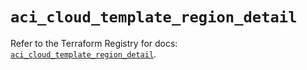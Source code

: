 # `aci_cloud_template_region_detail`

Refer to the Terraform Registry for docs: [`aci_cloud_template_region_detail`](https://registry.terraform.io/providers/ciscodevnet/aci/2.17.0/docs/resources/cloud_template_region_detail).
